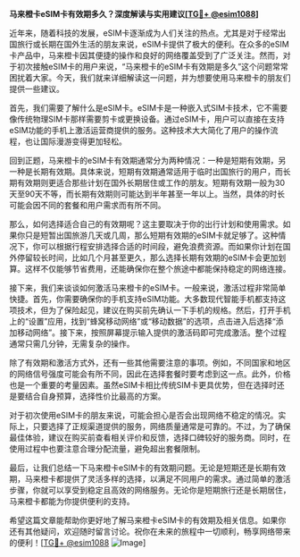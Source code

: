 **马来橙卡eSIM卡有效期多久？深度解读与实用建议[[TG💪+ @esim1088](https://t.me/s/esim1088)]**

近年来，随着科技的发展，eSIM卡逐渐成为人们关注的热点。尤其是对于经常出国旅行或长期在国外生活的朋友来说，eSIM卡提供了极大的便利。在众多的eSIM卡产品中，马来橙卡因其便捷的操作和良好的网络覆盖受到了广泛关注。然而，对于初次接触eSIM卡的用户来说，“马来橙卡的eSIM卡有效期是多久”这个问题常常困扰着大家。今天，我们就来详细解读这一问题，并为想要使用马来橙卡的朋友们提供一些建议。

首先，我们需要了解什么是eSIM卡。eSIM卡是一种嵌入式SIM卡技术，它不需要像传统物理SIM卡那样需要剪卡或更换设备。通过eSIM卡，用户可以直接在支持eSIM功能的手机上激活运营商提供的服务。这种技术大大简化了用户的操作流程，也让国际漫游变得更加轻松。

回到正题，马来橙卡的eSIM卡有效期通常分为两种情况：一种是短期有效期，另一种是长期有效期。具体来说，短期有效期通常适用于临时出国旅行的用户，而长期有效期则更适合那些计划在国外长期居住或工作的朋友。短期有效期一般为30天至90天不等，而长期有效期则可能达到半年甚至一年以上。当然，具体的时长可能会因不同的套餐和用户需求而有所不同。

那么，如何选择适合自己的有效期呢？这主要取决于你的出行计划和使用需求。如果你只是短暂出国旅游几天或几周，那么短期有效期的eSIM卡就足够了。这种情况下，你可以根据行程安排选择合适的时间段，避免浪费资源。而如果你计划在国外停留较长时间，比如几个月甚至更久，那么选择长期有效期的eSIM卡会更加划算。这样不仅能够节省费用，还能确保你在整个旅途中都能保持稳定的网络连接。

接下来，我们来谈谈如何激活马来橙卡的eSIM卡。一般来说，激活过程非常简单快捷。首先，你需要确保你的手机支持eSIM功能。大多数现代智能手机都支持这项技术，但为了保险起见，建议在购买前先确认一下手机的规格。然后，打开手机上的“设置”应用，找到“蜂窝移动网络”或“移动数据”的选项，点击进入后选择“添加移动网络”。接下来，按照屏幕提示输入提供的激活码即可完成激活。整个过程通常只需几分钟，无需复杂的操作。

除了有效期和激活方式外，还有一些其他需要注意的事项。例如，不同国家和地区的网络信号强度可能会有所不同，因此在选择套餐时要考虑到这一点。此外，价格也是一个重要的考量因素。虽然eSIM卡相比传统SIM卡更具优势，但在选择时还是要结合自身预算，选择性价比最高的方案。

对于初次使用eSIM卡的朋友来说，可能会担心是否会出现网络不稳定的情况。实际上，只要选择了正规渠道提供的服务，网络质量通常是可靠的。不过，为了确保最佳体验，建议在购买前查看相关评价和反馈，选择口碑较好的服务商。同时，在使用过程中也要注意合理分配流量，避免超出套餐限制。

最后，让我们总结一下马来橙卡eSIM卡的有效期问题。无论是短期还是长期有效期，马来橙卡都提供了灵活多样的选择，以满足不同用户的需求。通过简单的激活步骤，你就可以享受到稳定且高效的网络服务。无论你是短期旅行还是长期居住，马来橙卡都能为你提供便利的支持。

希望这篇文章能帮助你更好地了解马来橙卡eSIM卡的有效期及相关信息。如果你还有其他疑问，欢迎随时留言讨论。祝你在未来的旅程中一切顺利，畅享网络带来的便利！[[TG💪+ @esim1088](https://t.me/s/esim1088) ![Image](https://i.postimg.cc/4NQfJmqS/Snipaste-2025-05-13-00-14-12.png)]